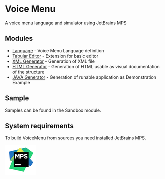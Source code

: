 # Voice Menu

A voice menu language and simulator using JetBrains MPS


Modules
-------

* [Language](https://github.com/vaclav/voicemenu/tree/master/languages/jetbrains.mps.samples.VoiceMenu) - Voice Menu Language definition
* [Tabular Editor](https://github.com/vaclav/voicemenu/tree/master/languages/jetbrains.mps.samples.VoiceMenuTabularEditor) - Extension for basic editor
* [XML Generator](https://github.com/vaclav/voicemenu/tree/master/languages/jetbrains.mps.samples.VoiceMenuToXML) - Generation of XML file
* [HTML Generator](https://github.com/vaclav/voicemenu/tree/master/languages/jetbrains.mps.samples.VoiceMenuToHTML_2) - Generation of HTML usable as visual documentation of the structure
* [JAVA Generator](https://github.com/vaclav/voicemenu/tree/master/languages/jetbrains.mps.samples.VoiceMenuToJava) - Generation of runable application as Demonstration Example

Sample
------
Samples can be found in the Sandbox module.


System requirements
-------------------

To build VoiceMenu from sources you need installed JetBrains MPS.

[![Icon_MPS](extras/mps_icon.png)](https://www.jetbrains.com/mps/)
